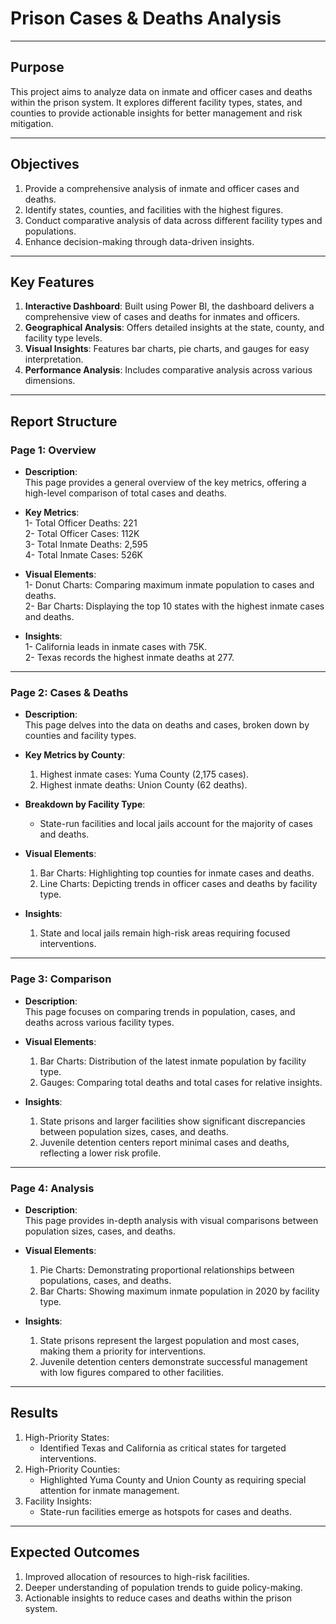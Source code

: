 # Prison Cases & Deaths Analysis 
---


##  Purpose  
This project aims to analyze data on inmate and officer cases and deaths within the prison system. It explores different facility types, states, and counties to provide actionable insights for better management and risk mitigation.  

---

##  Objectives  
1. Provide a comprehensive analysis of inmate and officer cases and deaths.  
2. Identify states, counties, and facilities with the highest figures.  
3. Conduct comparative analysis of data across different facility types and populations.  
4. Enhance decision-making through data-driven insights.  

---

##  Key Features  
1. **Interactive Dashboard**: Built using Power BI, the dashboard delivers a comprehensive view of cases and deaths for inmates and officers.  
2. **Geographical Analysis**: Offers detailed insights at the state, county, and facility type levels.  
3. **Visual Insights**: Features bar charts, pie charts, and gauges for easy interpretation.  
4. **Performance Analysis**: Includes comparative analysis across various dimensions.  

---

##  Report Structure  

###  Page 1: Overview  
- **Description**:  
   This page provides a general overview of the key metrics, offering a high-level comparison of total cases and deaths.  

- **Key Metrics**:  
   1- Total Officer Deaths: 221  
   2- Total Officer Cases: 112K  
   3- Total Inmate Deaths: 2,595  
   4- Total Inmate Cases: 526K  

- **Visual Elements**:  
   1- Donut Charts: Comparing maximum inmate population to cases and deaths.  
   2- Bar Charts: Displaying the top 10 states with the highest inmate cases and deaths.  

- **Insights**:  
   1- California leads in inmate cases with 75K.  
   2- Texas records the highest inmate deaths at 277.  

---

###  Page 2: Cases & Deaths  
- **Description**:  
   This page delves into the data on deaths and cases, broken down by counties and facility types.  

- **Key Metrics by County**:  
   1. Highest inmate cases: Yuma County (2,175 cases).  
   2. Highest inmate deaths: Union County (62 deaths).  

- **Breakdown by Facility Type**:  
   - State-run facilities and local jails account for the majority of cases and deaths.  

- **Visual Elements**:  
   1. Bar Charts: Highlighting top counties for inmate cases and deaths.  
   2. Line Charts: Depicting trends in officer cases and deaths by facility type.  

- **Insights**:  
   1. State and local jails remain high-risk areas requiring focused interventions.  

---

###  Page 3: Comparison  
- **Description**:  
   This page focuses on comparing trends in population, cases, and deaths across various facility types.  

- **Visual Elements**:  
   1. Bar Charts: Distribution of the latest inmate population by facility type.  
   2. Gauges: Comparing total deaths and total cases for relative insights.  

- **Insights**:  
   1. State prisons and larger facilities show significant discrepancies between population sizes, cases, and deaths.  
   2. Juvenile detention centers report minimal cases and deaths, reflecting a lower risk profile.  

---

###  Page 4: Analysis  
- **Description**:  
   This page provides in-depth analysis with visual comparisons between population sizes, cases, and deaths.  

- **Visual Elements**:  
   1. Pie Charts: Demonstrating proportional relationships between populations, cases, and deaths.  
   2. Bar Charts: Showing maximum inmate population in 2020 by facility type.  

- **Insights**:  
   1. State prisons represent the largest population and most cases, making them a priority for interventions.  
   2. Juvenile detention centers demonstrate successful management with low figures compared to other facilities.  

---

##  Results  
1. High-Priority States:  
   - Identified Texas and California as critical states for targeted interventions.  
2. High-Priority Counties:  
   - Highlighted Yuma County and Union County as requiring special attention for inmate management.  
3. Facility Insights:  
   - State-run facilities emerge as hotspots for cases and deaths.  

---

##  Expected Outcomes  
1. Improved allocation of resources to high-risk facilities.  
2. Deeper understanding of population trends to guide policy-making.  
3. Actionable insights to reduce cases and deaths within the prison system.  



